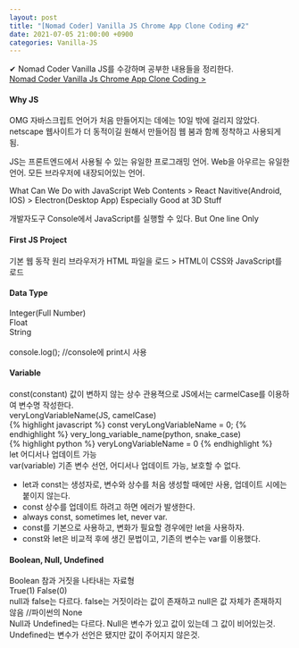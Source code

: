 ```yaml
---
layout: post
title: "[Nomad Coder] Vanilla JS Chrome App Clone Coding #2"
date: 2021-07-05 21:00:00 +0900
categories: Vanilla-JS
---
```


✔ Nomad Coder Vanilla JS를 수강하며 공부한 내용들을 정리한다.  
[Nomad Coder Vanilla Js Chrome App Clone Coding >][Nomad Coder]

[Nomad Coder]:https://nomadcoders.co/javascript-for-beginners/lobby

#### Why JS
OMG 자바스크립트 언어가 처음 만들어지는 데에는 10일 밖에 걸리지 않았다.
netscape 웹사이트가 더 동적이길 원해서 만들어짐
웹 붐과 함께 정착하고 사용되게 됨.

JS는 프론트엔드에서 사용될 수 있는 유일한 프로그래밍 언어.
Web을 아우르는 유일한 언어.
모든 브라우저에 내장되어있는 언어.

What Can We Do with JavaScript
Web Contents > React Navitive(Android, IOS) > Electron(Desktop App)
Especially Good at 3D Stuff

개발자도구 Console에서 JavaScript를 실행할 수 있다.
But One line Only

#### First JS Project
기본 웹 동작 원리
브라우저가 HTML 파일을 로드 > HTML이 CSS와 JavaScript를 로드
<br/>
#### Data Type
Integer(Full Number)  
Float  
String  
<br/>
console.log(); //console에 print시 사용

#### Variable
const(constant) 값이 변하지 않는 상수
관용젹으로 JS에서는 carmelCase를 이용하여 변수명 작성한다.  
veryLongVariableName(JS, camelCase)  
{% highlight javascript %}
const veryLongVariableName = 0;
{% endhighlight %}
very_long_variable_name(python, snake_case)  
{% highlight python %}
veryLongVariableName = 0
{% endhighlight %}
<br/>
let
어디서나 업데이트 가능
<br/>
var(variable)
기존 변수 선언, 어디서나 업데이트 가능, 보호할 수 없다.
<br/>
* let과 const는 생성자로, 변수와 상수를 처음 생성할 때에만 사용, 업데이트 시에는 붙이지 않는다.  
* const 상수를 업데이트 하려고 하면 에러가 발생한다.  
* always const, sometimes let, never var.
* const를 기본으로 사용하고, 변화가 필요할 경우에만 let을 사용하자.
* const와 let은 비교적 후에 생긴 문법이고, 기존의 변수는 var를 이용했다.  

#### Boolean, Null, Undefined
Boolean 참과 거짓을 나타내는 자료형  
True(1) False(0)
<br/>
null과 false는 다르다.
false는 거짓이라는 값이 존재하고
null은 값 자체가 존재하지 않음  //파이썬의 None
<br/>
Null과 Undefined는 다르다.
Null은 변수가 있고 값이 있는데 그 값이 비어있는것.  
Undefined는 변수가 선언은 됐지만 값이 주어지지 않은것.